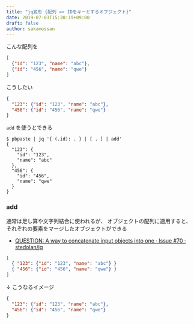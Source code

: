 ```yaml
---
title: "jq変形 {配列 => IDをキーとするオブジェクト}"
date: 2019-07-03T15:30:19+09:00
draft: false
author: sakamossan
---
```


こんな配列を

```json
[
  {"id": "123", "name": "abc"},
  {"id": "456", "name": "qwe"}
]
```

こうしたい

```json
{
  "123": {"id": "123", "name": "abc"},
  "456": {"id": "456", "name": "qwe"}
}
```

`add` を使うとできる

```
$ pbpaste | jq '{ (.id): . } | [ . ] | add'
{
  "123": {
    "id": "123",
    "name": "abc"
  },
  "456": {
    "id": "456",
    "name": "qwe"
  }
}
```


### add

通常は足し算や文字列結合に使われるが、
オブジェクトの配列に適用すると、それぞれの要素をマージしたオブジェクトができる

- [QUESTION: A way to concatenate input objects into one · Issue #70 · stedolan/jq](https://github.com/stedolan/jq/issues/70)

```json
[
  { "123": {"id": "123", "name": "abc"} }
  { "456": {"id": "456", "name": "qwe"} }
]
```

↓ こうなるイメージ

```json
{
  "123": {"id": "123", "name": "abc"},
  "456": {"id": "456", "name": "qwe"}
}
```
